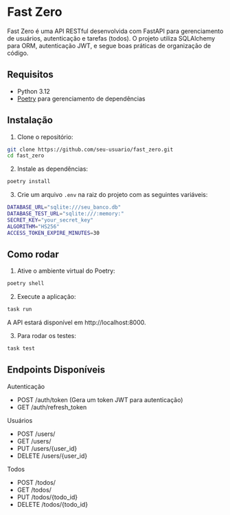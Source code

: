 # Fast Zero

Fast Zero é uma API RESTful desenvolvida com FastAPI para gerenciamento de usuários, autenticação e tarefas (todos). O projeto utiliza SQLAlchemy para ORM, autenticação JWT, e segue boas práticas de organização de código.

## Requisitos

- Python 3.12
- [Poetry](https://python-poetry.org/) para gerenciamento de dependências

## Instalação

1. Clone o repositório:

```bash
git clone https://github.com/seu-usuario/fast_zero.git
cd fast_zero
```

2. Instale as dependências:

```bash
poetry install
```

3. Crie um arquivo `.env` na raiz do projeto com as seguintes variáveis:

```bash
DATABASE_URL="sqlite:///seu_banco.db"
DATABASE_TEST_URL="sqlite:///:memory:"
SECRET_KEY="your_secret_key"
ALGORITHM="HS256"
ACCESS_TOKEN_EXPIRE_MINUTES=30
```

## Como rodar

1. Ative o ambiente virtual do Poetry:

```bash
poetry shell
```

2. Execute a aplicação:

```bash
task run
```

A API estará disponível em http://localhost:8000.

3. Para rodar os testes:

```bash
task test
```

## Endpoints Disponíveis

Autenticação

- POST /auth/token (Gera um token JWT para autenticação)
- GET /auth/refresh_token

Usuários

- POST /users/
- GET /users/
- PUT /users/{user_id}
- DELETE /users/{user_id}

Todos

- POST /todos/
- GET /todos/
- PUT /todos/{todo_id}
- DELETE /todos/{todo_id}
